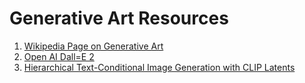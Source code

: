 # Generative Art Resources

1. [Wikipedia Page on Generative Art](https://en.wikipedia.org/wiki/Generative_art)
2. [Open AI Dall=E 2](https://openai.com/dall-e-2/)
3. [Hierarchical Text-Conditional Image Generation with CLIP Latents](https://arxiv.org/pdf/2204.06125.pdf)


